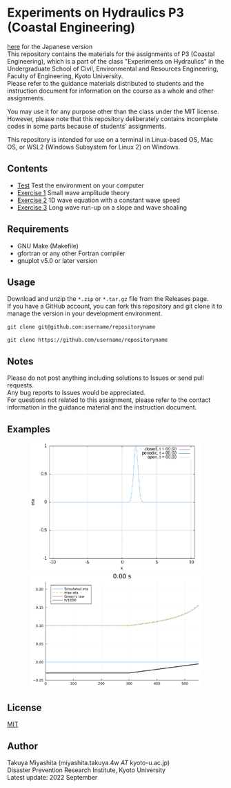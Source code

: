 # Experiments on Hydraulics P3 (Coastal Engineering)  
[here](/README.md) for the Japanese version  
This repository contains the materials for the assignments of P3 (Coastal Engineering), which is a part of the class "Experiments on Hydraulics" in the Undergraduate School of Civil, Environmental and Resources Engineering, Faculty of Engineering, Kyoto University.  
Please refer to the guidance materials distributed to students and the instruction document for information on the course as a whole and other assignments.  

You may use it for any purpose other than the class under the MIT license.  
However, please note that this repository deliberately contains incomplete codes in some parts because of students' assignments.  

This repository is intended for use on a terminal in Linux-based OS, Mac OS, or WSL2 (Windows Subsystem for Linux 2) on Windows.  


## Contents
- [Test](/test) Test the environment on your computer  
- [Exercise 1](/ex_small_amplitude_waves) Small wave amplitude theory  
- [Exercise 2](/ex_waveeq_1d) 1D wave equation with a constant wave speed
- [Exercise 3](/ex_longwave_1d) Long wave run-up on a slope and wave shoaling


## Requirements
- GNU Make (Makefile)
- gfortran or any other Fortran compiler
- gnuplot v5.0 or later version


## Usage
Download and unzip the `*.zip` or `*.tar.gz` file from the Releases page.  
If you have a GitHub account, you can fork this repository and git clone it to manage the version in your development environment.
```shell
git clone git@github.com:username/repositoryname
```
```shell
git clone https://github.com/username/repositoryname
```


## Notes
Please do not post anything including solutions to Issues or send pull requests.  
Any bug reports to Issues would be appreciated.  
For questions not related to this assignment, please refer to the contact information in the guidance material and the instruction document.  

## Examples
<p align="center">
<img src="/fig/wave1d_bc_comparison.gif", width="400">
<img src="/fig/ex_longwave.gif", width="400">
</p>


## License
[MIT](/LICENSE)

## Author
Takuya Miyashita (miyashita.takuya.4w $AT$ kyoto-u.ac.jp)  
Disaster Prevention Research Institute, Kyoto University  
Latest update: 2022 September